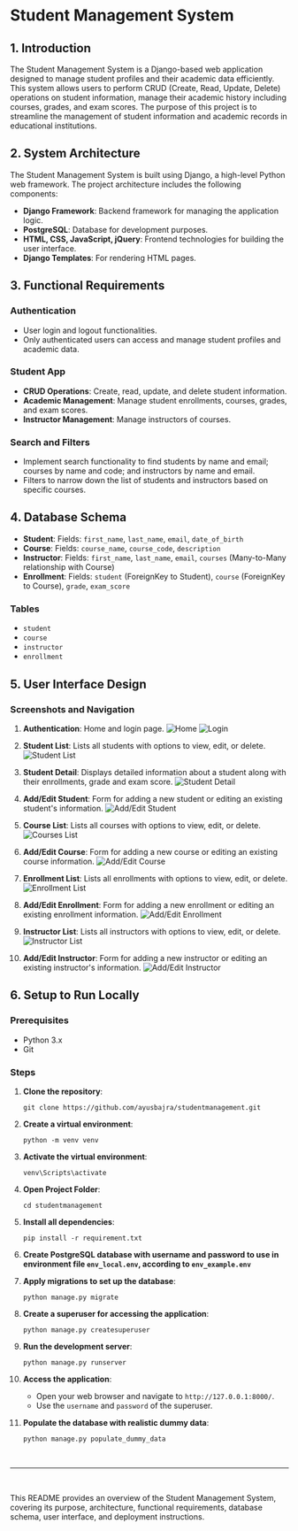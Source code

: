 # Student Management System

## 1. Introduction

The Student Management System is a Django-based web application designed to manage student profiles and their academic data efficiently. 
This system allows users to perform CRUD (Create, Read, Update, Delete) operations on student information, manage their academic history including courses, grades, and exam scores. 
The purpose of this project is to streamline the management of student information and academic records in educational institutions.

## 2. System Architecture

The Student Management System is built using Django, a high-level Python web framework. The project architecture includes the following components:

- **Django Framework**: Backend framework for managing the application logic.
- **PostgreSQL**: Database for development purposes.
- **HTML, CSS, JavaScript, jQuery**: Frontend technologies for building the user interface.
- **Django Templates**: For rendering HTML pages.

## 3. Functional Requirements

### Authentication

- User login and logout functionalities.
- Only authenticated users can access and manage student profiles and academic data.

### Student App

- **CRUD Operations**: Create, read, update, and delete student information.
- **Academic Management**: Manage student enrollments, courses, grades, and exam scores.
- **Instructor Management**: Manage instructors of courses.

### Search and Filters

- Implement search functionality to find students by name and email; courses by name and code;
and instructors by name and email.
- Filters to narrow down the list of students and instructors based on specific courses.

## 4. Database Schema

- **Student**: Fields: `first_name`, `last_name`, `email`, `date_of_birth`
- **Course**: Fields: `course_name`, `course_code`, `description`
- **Instructor**: Fields: `first_name`, `last_name`, `email`, `courses` (Many-to-Many relationship with Course)
- **Enrollment**: Fields: `student` (ForeignKey to Student), `course` (ForeignKey to Course), `grade`, `exam_score`

### Tables

- `student`
- `course`
- `instructor`
- `enrollment`

## 5. User Interface Design

### Screenshots and Navigation

1. **Authentication**: Home and login page.
   ![Home](screenshots/home.png)
   ![Login](screenshots/login.png)

2. **Student List**: Lists all students with options to view, edit, or delete.
   ![Student List](screenshots/student_list.png)

3. **Student Detail**: Displays detailed information about a student along with their enrollments, grade and exam score.
   ![Student Detail](screenshots/student_detail.png)

4. **Add/Edit Student**: Form for adding a new student or editing an existing student's information.
   ![Add/Edit Student](screenshots/add_edit_student.png)

5. **Course List**: Lists all courses with options to view, edit, or delete.
   ![Courses List](screenshots/course_list.png)

6. **Add/Edit Course**: Form for adding a new course or editing an existing course information.
   ![Add/Edit Course](screenshots/add_edit_course.png)

7. **Enrollment List**: Lists all enrollments with options to view, edit, or delete.
   ![Enrollment List](screenshots/enrollment_list.png)

8. **Add/Edit Enrollment**: Form for adding a new enrollment or editing an existing enrollment information.
   ![Add/Edit Enrollment](screenshots/add_edit_enrollment.png)

9. **Instructor List**: Lists all instructors with options to view, edit, or delete.
   ![Instructor List](screenshots/instructor_list.png)

10. **Add/Edit Instructor**: Form for adding a new instructor or editing an existing instructor's information.
    ![Add/Edit Instructor](screenshots/add_edit_instructor.png)


## 6. Setup to Run Locally

### Prerequisites

- Python 3.x
- Git

### Steps

1. **Clone the repository**:

      ```
      git clone https://github.com/ayusbajra/studentmanagement.git
      ```

2. **Create a virtual environment**:

      ```
      python -m venv venv
      ```

3. **Activate the virtual environment**:

      ```
      venv\Scripts\activate
      ```

4. **Open Project Folder**:

      ```
      cd studentmanagement
      ```

5. **Install all dependencies**:

      ```
      pip install -r requirement.txt
      ```

6. **Create PostgreSQL database with username and password 
to use in environment file `env_local.env`,
according to `env_example.env`**

7. **Apply migrations to set up the database**:

      ```
      python manage.py migrate
      ```

8. **Create a superuser for accessing the application**:

      ```
      python manage.py createsuperuser
      ```

9. **Run the development server**:

      ```
      python manage.py runserver
      ```

10. **Access the application**:
    - Open your web browser and navigate to `http://127.0.0.1:8000/`.
    - Use the `username` and `password` of the superuser.

11. **Populate the database with realistic dummy data**:

      ```dos
      python manage.py populate_dummy_data
      ```

<br>
<hr>
<br>

This README provides an overview of the Student Management System, 
covering its purpose, architecture, functional requirements, 
database schema, user interface, and deployment instructions.
